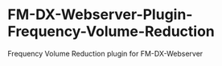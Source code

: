 # FM-DX-Webserver-Plugin-Frequency-Volume-Reduction
Frequency Volume Reduction plugin for FM-DX-Webserver
